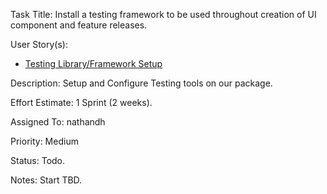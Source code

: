 Task Title: Install a testing framework to be used throughout creation of UI component and feature releases.

User Story(s): 
 * [Testing Library/Framework Setup](../story_testing_frameworks.md)

Description: Setup and Configure Testing tools on our package.

Effort Estimate: 1 Sprint (2 weeks).

Assigned To: nathandh

Priority: Medium

Status: Todo.

Notes: Start TBD.